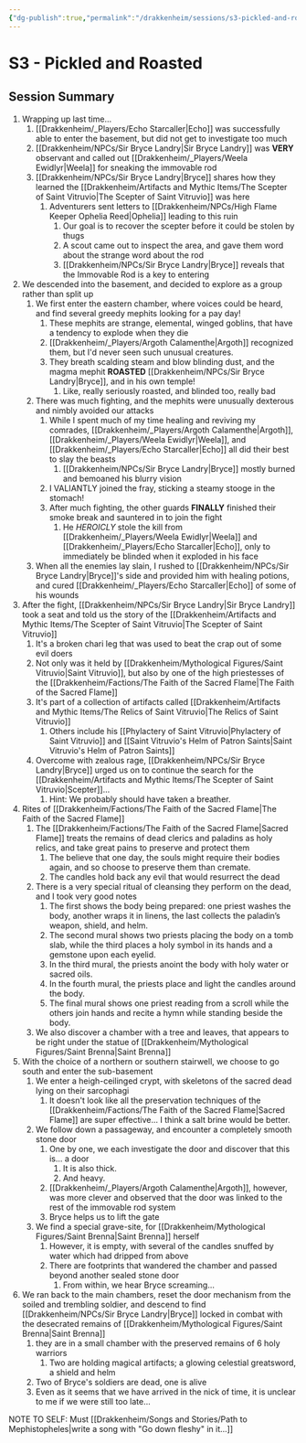 ```yaml
---
{"dg-publish":true,"permalink":"/drakkenheim/sessions/s3-pickled-and-roasted/","tags":["Session_Drakk","gardenEntry"]}
---
```



# S3 - Pickled and Roasted

## Session Summary
1. Wrapping up last time...
	1. [[Drakkenheim/_Players/Echo Starcaller\|Echo]] was successfully able to enter the basement, but did not get to investigate too much
	2. [[Drakkenheim/NPCs/Sir Bryce Landry\|Sir Bryce Landry]] was **VERY** observant and called out [[Drakkenheim/_Players/Weela Ewidlyr\|Weela]] for sneaking the immovable rod
	3. [[Drakkenheim/NPCs/Sir Bryce Landry\|Bryce]] shares how they learned the [[Drakkenheim/Artifacts and Mythic Items/The Scepter of Saint Vitruvio\|The Scepter of Saint Vitruvio]] was here
		1. Adventurers sent letters to [[Drakkenheim/NPCs/High Flame Keeper Ophelia Reed\|Ophelia]] leading to this ruin
			1. Our goal is to recover the scepter before it could be stolen by thugs
			2. A scout came out to inspect the area, and gave them word about the strange word about the rod
			3. [[Drakkenheim/NPCs/Sir Bryce Landry\|Bryce]] reveals that the Immovable Rod is a key to entering
2. We descended into the basement, and decided to explore as a group rather than split up
	1. We first enter the eastern chamber, where voices could be heard, and find several greedy mephits looking for a pay day!
		1. These mephits are strange, elemental, winged goblins, that have a tendency to explode when they die
		2. [[Drakkenheim/_Players/Argoth Calamenthe\|Argoth]] recognized them, but I'd never seen such unusual creatures.
		3. They breath scalding steam and blow blinding dust, and the magma mephit **ROASTED** [[Drakkenheim/NPCs/Sir Bryce Landry\|Bryce]], and in his own temple!
			1. Like, really seriously roasted, and blinded too, really bad
	2. There was much fighting, and the mephits were unusually dexterous and nimbly avoided our attacks
		1. While I spent much of my time healing and reviving my comrades, [[Drakkenheim/_Players/Argoth Calamenthe\|Argoth]], [[Drakkenheim/_Players/Weela Ewidlyr\|Weela]], and [[Drakkenheim/_Players/Echo Starcaller\|Echo]] all did their best to slay the beasts
			1. [[Drakkenheim/NPCs/Sir Bryce Landry\|Bryce]] mostly burned and bemoaned his blurry vision
		2. I VALIANTLY joined the fray, sticking a steamy stooge in the stomach!
		3. After much fighting, the other guards **FINALLY** finished their smoke break and sauntered in to join the fight
			1. He *HEROICLY* stole the kill from [[Drakkenheim/_Players/Weela Ewidlyr\|Weela]] and [[Drakkenheim/_Players/Echo Starcaller\|Echo]], only to immediately be blinded when it exploded in his face
	3. When all the enemies lay slain, I rushed to [[Drakkenheim/NPCs/Sir Bryce Landry\|Bryce]]'s side and provided him with healing potions, and cured [[Drakkenheim/_Players/Echo Starcaller\|Echo]] of some of his wounds
3. After the fight, [[Drakkenheim/NPCs/Sir Bryce Landry\|Sir Bryce Landry]] took a seat and told us the story of the [[Drakkenheim/Artifacts and Mythic Items/The Scepter of Saint Vitruvio\|The Scepter of Saint Vitruvio]]
	1. It's a broken chari leg that was used to beat the crap out of some evil doers
	2. Not only was it held by [[Drakkenheim/Mythological Figures/Saint Vitruvio\|Saint Vitruvio]], but also by one of the high priestesses of the [[Drakkenheim/Factions/The Faith of the Sacred Flame\|The Faith of the Sacred Flame]]
	3. It's part of a collection of artifacts called [[Drakkenheim/Artifacts and Mythic Items/The Relics of Saint Vitruvio\|The Relics of Saint Vitruvio]]
		1. Others include his [[Phylactery of Saint Vitruvio\|Phylactery of Saint Vitruvio]] and [[Saint Vitruvio's Helm of Patron Saints\|Saint Vitruvio's Helm of Patron Saints]]
	4. Overcome with zealous rage, [[Drakkenheim/NPCs/Sir Bryce Landry\|Bryce]] urged us on to continue the search for the [[Drakkenheim/Artifacts and Mythic Items/The Scepter of Saint Vitruvio\|Scepter]]...
		1. Hint: We probably should have taken a breather.
4. Rites of [[Drakkenheim/Factions/The Faith of the Sacred Flame\|The Faith of the Sacred Flame]]
	1. The [[Drakkenheim/Factions/The Faith of the Sacred Flame\|Sacred Flame]] treats the remains of dead clerics and paladins as holy relics, and take great pains to preserve and protect them
		1. The believe that one day, the souls might require their bodies again, and so choose to preserve them than cremate.
		2. The candles hold back any evil that would resurrect the dead
	2. There is a very special ritual of cleansing they perform on the dead, and I took very good notes
		1. The first shows the body being prepared: one priest washes the body, another wraps it in linens, the last collects the paladin’s weapon, shield, and helm.
		2. The second mural shows two priests placing the body on a tomb slab, while the third places a holy symbol in its hands and a gemstone upon each eyelid. 
		3. In the third mural, the priests anoint the body with holy water or sacred oils. 
		4. In the fourth mural, the priests place and light the candles around the body. 
		5. The final mural shows one priest reading from a scroll while the others join hands and recite a hymn while standing beside the body.
	3. We also discover a chamber with a tree and leaves, that appears to be right under the statue of [[Drakkenheim/Mythological Figures/Saint Brenna\|Saint Brenna]]
5. With the choice of a northern or southern stairwell, we choose to go south and enter the sub-basement
	1. We enter a heigh-ceilinged crypt, with skeletons of the sacred dead lying on their sarcophagi 
		1. It doesn't look like all the preservation techniques of the [[Drakkenheim/Factions/The Faith of the Sacred Flame\|Sacred Flame]] are super effective... I think a salt brine would be better.
	2. We follow down a passageway, and encounter a completely smooth stone door
		1. One by one, we each investigate the door and discover that this is... a door
			1. It is also thick.
			2. And heavy.
		2. [[Drakkenheim/_Players/Argoth Calamenthe\|Argoth]], however, was more clever and observed that the door was linked to the rest of the immovable rod system
		3. Bryce helps us to lift the gate
	3. We find a special grave-site, for [[Drakkenheim/Mythological Figures/Saint Brenna\|Saint Brenna]] herself
		1. However, it is empty, with several of the candles snuffed by water which had dripped from above
		2. There are footprints that wandered the chamber and passed beyond another sealed stone door
			1. From within, we hear Bryce screaming...
6. We ran back to the main chambers, reset the door mechanism from the soiled and trembling soldier, and descend to find [[Drakkenheim/NPCs/Sir Bryce Landry\|Bryce]] locked in combat with the desecrated remains of [[Drakkenheim/Mythological Figures/Saint Brenna\|Saint Brenna]]
	1. they are in a small chamber with the preserved remains of 6 holy warriors
		1. Two are holding magical artifacts; a glowing celestial greatsword, a shield and helm
	2. Two of Bryce's soldiers are dead, one is alive
	3. Even as it seems that we have arrived in the nick of time, it is unclear to me if we were still too late...




NOTE TO SELF: Must [[Drakkenheim/Songs and Stories/Path to Mephistopheles\|write a song with "Go down fleshy" in it...]]